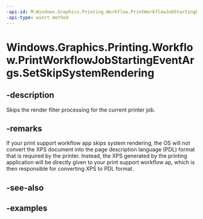 ```yaml
---
-api-id: M:Windows.Graphics.Printing.Workflow.PrintWorkflowJobStartingEventArgs.SetSkipSystemRendering
-api-type: winrt method
---
```


# Windows.Graphics.Printing.Workflow.PrintWorkflowJobStartingEventArgs.SetSkipSystemRendering

<!--
public void SetSkipSystemRendering ();
-->


## -description

Skips the render filter processing for the current printer job.

## -remarks

If your print support workflow app skips system rendering, the OS will not convert the XPS document into the page description language (PDL) format that is required by the printer. Instead, the XPS generated by the printing application will be directly given to your print support workflow ap, which is then responsible for converting XPS to PDL format.

## -see-also

## -examples


